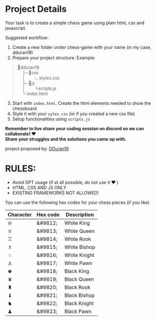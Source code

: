 # Project Details

Your task is to create a simple chess game using plain html, css and javascript.

Suggested workflow:
1. Create a new folder under chess-game with your name (in my case, dduran19)
2. Prepare your project structure. Example:
   
>&#128193;dduran19 <br>
&nbsp;&nbsp;&nbsp;&nbsp;├─&#128193;css <br>
&nbsp;&nbsp;&nbsp;&nbsp;│&nbsp;&nbsp;&nbsp;&nbsp;&nbsp;&nbsp;&nbsp;&nbsp;&#8735;styles.css<br>
&nbsp;&nbsp;&nbsp;&nbsp;├─&#128193;js<br>
&nbsp;&nbsp;&nbsp;&nbsp;│&nbsp;&nbsp;&nbsp;&nbsp;&nbsp;&nbsp;&nbsp;&nbsp;└scripts.js<br>
&nbsp;&nbsp;&nbsp;&nbsp;└ index.html
3. Start with `index.html`. Create the html elements needed to show the chessboard
4. Style it with your `syles.css` (or if you created a new css file)
5. Setup functionalities using `scripts.js`

**Remember to live share your coding session on discord so we can collaborate! ♥ <br>
Share your struggles and the solutions you came up with.**

project proposed by: [DDuran19](https://www.linkedin.com/in/denver-james-duran-587920270/) 

# RULES:



- Avoid GPT usage (if at all possible, do not use it ♥ )
- HTML, CSS AND JS ONLY
- EXISTING FRAMEWORKS NOT ALLOWED!

You can use the following hex codes for your chess pieces (if you like)

|Character|	Hex code	|Description
|-|-|-|
|♔|	\&#9812;|	White King
|♕|	\&#9813;|	White Queen
|♖|	\&#9814;|	White Rook
|♗|	\&#9815;|	White Bishop
|♘|	\&#9816;|	White Knight
|♙|	\&#9817;|	White Pawn
|♚|	\&#9818;|	Black King
|♛|	\&#9819;|	Black Queen
|♜|	\&#9820;|	Black Rook
|♝|	\&#9821;|	Black Bishop
|♞|	\&#9822;|	Black Knight
|♟|	\&#9823;|	Black Pawn


